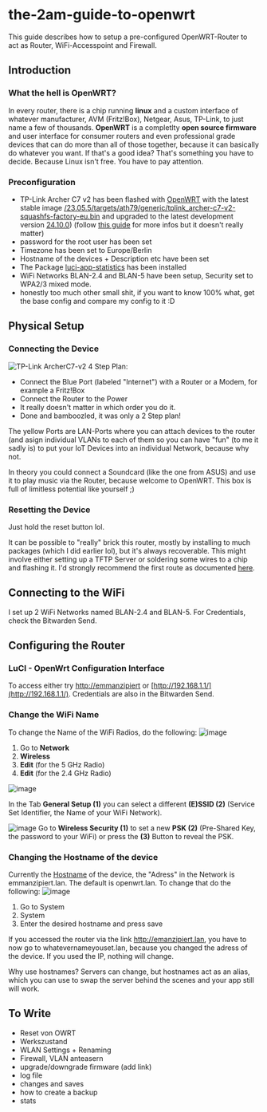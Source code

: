 # the-2am-guide-to-openwrt
This guide describes how to setup a pre-configured OpenWRT-Router to act as Router, WiFi-Accesspoint and Firewall.

## Introduction
### What the hell is OpenWRT?
In every router, there is a chip running **linux** and a custom interface of whatever manufacturer, AVM (Fritz!Box), Netgear, Asus, TP-Link, to just name a few of thousands.
**OpenWRT** is a completlty **open source firmware** and user interface for consumer routers and even professional grade devices that can do more than all of those together, because it can basically do whatever you want. If that's a good idea? That's something you have to decide.
Because Linux isn't free. You have to pay attention.

### Preconfiguration
- TP-Link Archer C7 v2 has been flashed with [OpenWRT](https://openwrt.org/) with the latest stable image  [/23.05.5/targets/ath79/generic/tplink_archer-c7-v2-squashfs-factory-eu.bin](https://downloads.openwrt.org/releases/23.05.5/targets/ath79/generic/openwrt-23.05.5-ath79-generic-tplink_archer-c7-v2-squashfs-factory-eu.bin) and upgraded to the latest development version [24.10.0](https://downloads.openwrt.org/releases/24.10.0/targets/ath79/generic/openwrt-24.10.0-ath79-generic-tplink_archer-c7-v2-squashfs-sysupgrade.bin)) (follow [this guide](https://openwrt.org/toh/tp-link/archer_c7) for more infos but it doesn't really matter)
- password for the root user has been set
- Timezone has been set to Europe/Berlin
- Hostname of the devices + Description etc have been set
- The Package [luci-app-statistics](https://openwrt.org/docs/guide-user/luci/luci_app_statistics) has been installed
- WiFi Networks BLAN-2.4 and BLAN-5 have been setup, Security set to WPA2/3 mixed mode.
- honestly too much other small shit, if you want to know 100% what, get the base config and compare my config to it :D

## Physical Setup
### Connecting the Device
![TP-Link ArcherC7-v2](https://github.com/user-attachments/assets/5f21a207-6c9f-489b-9810-d0867bdd78c4)
4 Step Plan:
- Connect the Blue Port  (labeled "Internet") with a Router or a Modem, for example a Fritz!Box
- Connect the Router to the Power
- It really doesn't matter in which order you do it.
- Done and bamboozled, it was only a 2 Step plan!

The yellow Ports are LAN-Ports where you can attach devices to the router (and asign individual VLANs to each of them so you can have "fun" (to me it sadly is) to put your IoT Devices into an individual Network, because why not.

In theory you could connect a Soundcard (like the one from ASUS) and use it to play music via the Router, because welcome to OpenWRT. This box is full of limitless potential like yourself ;)

### Resetting the Device
Just hold the reset button lol.

It can be possible to "really" brick this router, mostly by installing to much packages (which I did earlier lol), but it's always recoverable. This might involve either setting up a TFTP Server or soldering some wires to a chip and flashing it. I'd strongly recommend the first route as documented [here](https://openwrt.org/toh/tp-link/archer_c7#installation_or_restore_with_tftp).

## Connecting to the WiFi
I set up 2 WiFi Networks named BLAN-2.4 and BLAN-5. For Credentials, check the Bitwarden Send.

## Configuring the Router
### LuCI - OpenWrt Configuration Interface
To access either try [http://emmanzipiert](http://emmanzipiert.lan/) or [http://192.168.1.1/](http://192.168.1.1/).
Credentials are also in the Bitwarden Send.

### Change the WiFi Name
To change the Name of the WiFi Radios, do the following:
![image](https://github.com/user-attachments/assets/dc2e24ae-bfde-4694-9be3-38d228c77d45)
1. Go to **Network**
2. **Wireless**
3. **Edit** (for the 5 GHz Radio)
4. **Edit** (for the 2.4 GHz Radio)

![image](https://github.com/user-attachments/assets/8a64bf41-1e71-4da4-8463-8f5d8f173bb5)

In the Tab **General Setup (1)** you can select a different **(E)SSID (2)** (Service Set Identifier, the Name of your WiFi Network).

![image](https://github.com/user-attachments/assets/7a477453-1711-4d11-8060-abd2aa3d7765)
Go to **Wireless Security (1)** to set a new **PSK (2)** (Pre-Shared Key, the password to your WiFi) or press the **(3)** Button to reveal the PSK. 






### Changing the Hostname of the device
Currently the [Hostname](https://en.wikipedia.org/wiki/Hostname) of the device, the "Adress" in the Network is emmanzipiert.lan. The default is openwrt.lan.
To change that do the following:
![image](https://github.com/user-attachments/assets/65257e8d-9997-42f2-ac9e-ab05a7a65765)
1. Go to System
2. System
3. Enter the desired hostname and press save

If you accessed the router via the link http://emanzipiert.lan, you have to now go to whatevernameyouset.lan, because you changed the adress of the device. If you used the IP, nothing will change.

Why use hostnames? Servers can change, but hostnames act as an alias, which you can use to swap the server behind the scenes and your app still will work.


## To Write
- Reset von OWRT
- Werkszustand
- WLAN Settings + Renaming
- Firewall, VLAN anteasern
- upgrade/downgrade firmware (add link)
- log file
- changes and saves
- how to create a backup
- stats

